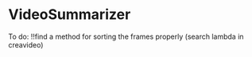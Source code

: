 # VideoSummarizer
To do:
!!find a method for sorting the frames properly (search lambda in creavideo)
